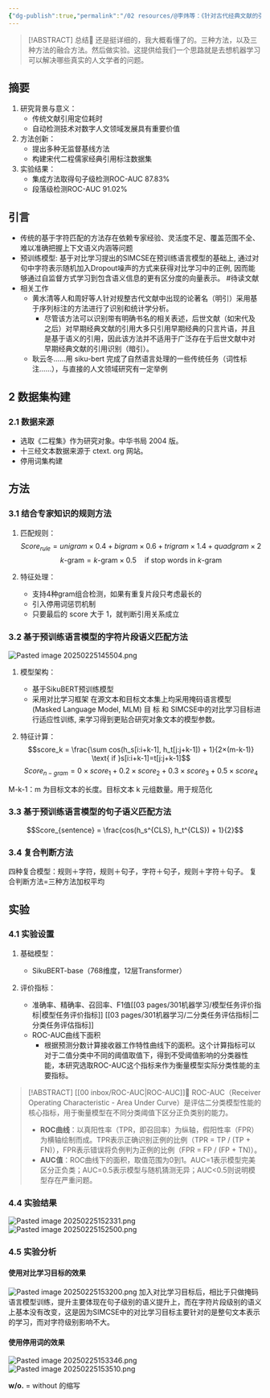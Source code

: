 ```yaml
---
{"dg-publish":true,"permalink":"/02 resources/@李炜等：《针对古代经典文献的引用查找问题的数据构建与匹配方法》/","created":"2025-02-25T13:03:25.940+08:00","updated":"2025-03-05T19:47:29.605+08:00"}
---
```


> [!ABSTRACT] 总结📔
>  还是挺详细的，我大概看懂了的。三种方法，以及三种方法的融合方法。然后做实验。这提供给我们一个思路就是去想机器学习可以解决哪些真实的人文学者的问题。
## 摘要
1. 研究背景与意义：
   - 传统文献引用定位耗时
   - 自动检测技术对数字人文领域发展具有重要价值
2. 方法创新：
   - 提出多种无监督基线方法
   - 构建宋代二程儒家经典引用标注数据集
3. 实验结果：
   - 集成方法取得句子级检测ROC-AUC 87.83%
   - 段落级检测ROC-AUC 91.02%
## 引言
- 传统的基于字符匹配的方法存在依赖专家经验、灵活度不足、覆盖范围不全、难以准确把握上下文语义内涵等问题
- 预训练模型: 基于对比学习提出的SIMCSE在预训练语言模型的基础上, 通过对句中字符表示随机加入Dropout噪声的方式来获得对比学习中的正例, 因而能够通过自监督方式学习到包含语义信息的更有区分度的向量表示。 #待读文献 
- 相关工作 
	- 黄水清等人和周好等人针对规整古代文献中出现的论著名（明引）采用基于序列标注的方法进行了识别和统计学分析。
		- 尽管该方法可以识别带有明确书名的相关表述，后世文献（如宋代及之后）对早期经典文献的引用大多只引用早期经典的只言片语，并且是基于语义的引用，因此该方法并不适用于广泛存在于后世文献中对早期经典文献的引用识别（暗引）。
	- 耿云冬……用 siku-bert 完成了自然语言处理的一些传统任务（词性标注……），与直接的人文领域研究有一定举例

## 2 数据集构建
### 2.1 数据来源
-   选取《二程集》作为研究对象。中华书局 2004 版。
-   十三经文本数据来源于 ctext. org 网站。
- 停用词集构建

## 方法
### 3.1 结合专家知识的规则方法

1. 匹配规则：
   $$Score_{rule} = unigram×0.4 + bigram×0.6 + trigram×1.4 + quadgram×2$$
   $$k\text{-gram} = k\text{-gram}×0.5 \quad \text{if stop words in } k\text{-gram}$$

2. 特征处理：
   - 支持4种gram组合检测，如果有重复片段只考虑最长的
   - 引入停用词惩罚机制
   - 只要最后的 score 大于 1，就判断引用关系成立

### 3.2 基于预训练语言模型的字符片段语义匹配方法

![Pasted image 20250225145504.png](/img/user/09%20settings/Z%20attachment/Pasted%20image%2020250225145504.png)

1. 模型架构：
   - 基于SikuBERT预训练模型
   - 采用对比学习框架 在源文本和目标文本集上均采用掩码语言模型 (Masked Language Model, MLM) 目 标 和 SIMCSE中的对比学习目标进行适应性训练, 来学习得到更贴合研究对象文本的模型参数。

2. 特征计算：
   $$score_k = \frac{\sum cos(h_s[i:i+k-1], h_t[j:j+k-1]) + 1}{2×(m-k-1)} \text{ if }s[i:i+k-1]=t[j:j+k-1]$$
   $$Score_{n-gram} = 0×score_1 + 0.2×score_2 + 0.3×score_3 + 0.5×score_4 $$

M-k-1：m 为目标文本的长度。目标文本 k 元组数量。用于规范化

### 3.3 基于预训练语言模型的句子语义匹配方法

$$Score_{sentence} = \frac{cos(h_s^{CLS}, h_t^{CLS}) + 1}{2}$$
### 3.4 复合判断方法 
四种复合模型：规则＋字符，规则＋句子，字符＋句子，规则＋字符＋句子。
复合判断方法=三种方法加权平均
## 实验
### 4.1 实验设置
1. 基础模型：
   - SikuBERT-base（768维度，12层Transformer）

2. 评价指标：
   - 准确率、精确率、召回率、F1值[[03 pages/301机器学习/模型任务评价指标\|模型任务评价指标]] [[03 pages/301机器学习/二分类任务评估指标\|二分类任务评估指标]]
   - ROC-AUC曲线下面积
      - 根据预测分数计算接收器工作特性曲线下的面积。这个计算指标可以对于二值分类中不同的阈值取值下，得到不受阈值影响的分类器性能，本研究选取ROC-AUC这个指标来作为衡量模型实际分类性能的主要指标。
> [!ABSTRACT] [[00 inbox/ROC-AUC\|ROC-AUC]]📔
>  ROC-AUC（Receiver Operating Characteristic - Area Under Curve）是评估二分类模型性能的核心指标，用于衡量模型在不同分类阈值下区分正负类别的能力。
>  - **ROC曲线**：以真阳性率（TPR，即召回率）为纵轴，假阳性率（FPR）为横轴绘制而成。TPR表示正确识别正例的比例（TPR = TP / (TP + FN)），FPR表示错误将负例判为正例的比例（FPR = FP / (FP + TN)）。
>  - **AUC值**：ROC曲线下的面积，取值范围为0到1。AUC=1表示模型完美区分正负类；AUC=0.5表示模型与随机猜测无异；AUC<0.5则说明模型存在严重问题。

### 4.4 实验结果
![Pasted image 20250225152331.png](/img/user/09%20settings/Z%20attachment/Pasted%20image%2020250225152331.png)
![Pasted image 20250225152500.png](/img/user/09%20settings/Z%20attachment/Pasted%20image%2020250225152500.png)
### 4.5 实验分析 
#### 使用对比学习目标的效果
![Pasted image 20250225153200.png](/img/user/09%20settings/Z%20attachment/Pasted%20image%2020250225153200.png)
加入对比学习目标后，相比于只做掩码语言模型训练，提升主要体现在句子级别的语义提升上，而在字符片段级别的语义上基本没有改变，这是因为SIMCSE中的对比学习目标主要针对的是整句文本表示的学习，而对字符级别影响不大。
#### 使用停用词的效果
![Pasted image 20250225153346.png](/img/user/09%20settings/Z%20attachment/Pasted%20image%2020250225153346.png)
![Pasted image 20250225153510.png](/img/user/09%20settings/Z%20attachment/Pasted%20image%2020250225153510.png)

**w/o.** = without 的缩写
